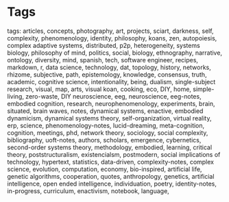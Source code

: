 # Tags 
 
 tags: articles, concepts, photography, art, projects, sciart, darkness, self, complexity, phenomenology, identity, philosophy, koans, zen, autopoiesis, complex adaptive systems, distributed, p2p, heterogeneity, systems biology, philosophy of mind, politics, social, biology, ethnography, narrative, ontology, diversity, mind, spanish, tech, software engineer, recipes, markdown, r, data science, technology, dat, topology, history, networks, rhizome, subjective, path, epistemology, knowledge, consensus, truth, academic, cognitive science, intentionality, being, dualism, single-subject research, visual, map, arts, visual koan, cooking, eco, DIY, home, simple-living, zero-waste, DIY neuroscience, eeg, neuroscience, eeg-notes, embodied cognition, research, neurophenomenology, experiments, brain, situated, brain waves, notes, dynamical systems, enactive, embodied dynamicism, dynamical systems theory, self-organization, virtual reality, erp, science, phenomenology-notes, lucid-dreaming, meta-cognition, cognition, meetings, phd, network theory, sociology, social complexity, bibliography, uoft-notes, authors, scholars, emergence, cybernetics, second-order systems theory, methodology, embodied, learning, critical theory, poststructuralism, existencialsm, postmodern, social implications of technology, hypertext, statistics, data-driven, complexity-notes, complex science, evolution, computation, economy, bio-inspired, artificial life, genetic algorithms, cooperation, quotes, anthropology, genetics, artificial intelligence, open ended intelligence, individuation, poetry, identity-notes, in-progress, curriculum, enactivism, notebook, language, 